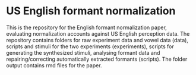 # US English formant normalization
This is the repository for the English formant normalization paper, evaluating normalization accounts against US English perception data.
The repository contains folders for raw experiment data and vowel data (data), scripts and stimuli for the two experiments (experiments), scripts for generating the synthesized stimuli, analysing formant data and repairing/correcting automatically extracted formants (scripts). The folder output contains rmd files for the paper.